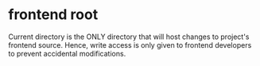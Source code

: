 # frontend root

Current directory is the ONLY directory that will host changes to project's frontend source. Hence, write access is only given to frontend developers to prevent accidental modifications.
